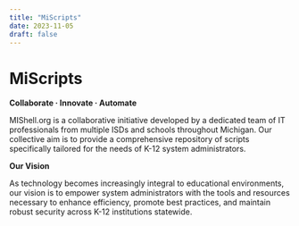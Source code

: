 ```yaml
---
title: "MiScripts"
date: 2023-11-05
draft: false
---
```

# MiScripts
__Collaborate · Innovate · Automate__

MIShell.org is a collaborative initiative developed by a dedicated team of IT professionals from multiple ISDs and schools throughout Michigan. Our collective aim is to provide a comprehensive repository of scripts specifically tailored for the needs of K-12 system administrators.

__Our Vision__

As technology becomes increasingly integral to educational environments, our vision is to empower system administrators with the tools and resources necessary to enhance efficiency, promote best practices, and maintain robust security across K-12 institutions statewide.
